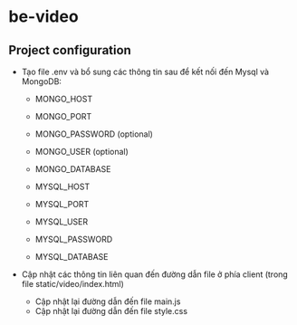 # be-video

## Project configuration

  - Tạo file .env và bổ sung các thông tin sau để kết nối đến Mysql và MongoDB:
      + MONGO_HOST
      + MONGO_PORT
      + MONGO_PASSWORD (optional)
      + MONGO_USER (optional)
      + MONGO_DATABASE
   
      + MYSQL_HOST
      + MYSQL_PORT
      + MYSQL_USER
      + MYSQL_PASSWORD
      + MYSQL_DATABASE
      
  - Cập nhật các thông tin liên quan đến đường dẫn file ở phía client (trong file static/video/index.html)
      + Cập nhật lại đường dẫn đến file main.js
      + Cập nhật lại đường dẫn đến file style.css
   
        
